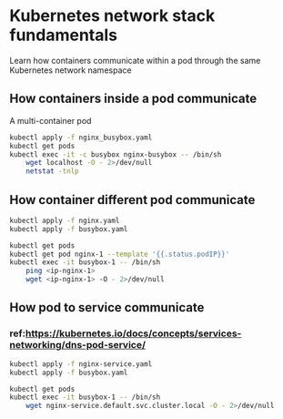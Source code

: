 # Kubernetes network stack fundamentals
Learn how containers communicate within a pod through the same Kubernetes network namespace

## How containers inside a pod communicate
A multi-container pod
```bash
kubectl apply -f nginx_busybox.yaml
kubectl get pods
kubectl exec -it -c busybox nginx-busybox -- /bin/sh
    wget localhost -O - 2>/dev/null
    netstat -tnlp
```
## How container different pod communicate
```bash
kubectl apply -f nginx.yaml
kubectl apply -f busybox.yaml

kubectl get pods
kubectl get pod nginx-1 --template '{{.status.podIP}}'
kubectl exec -it busybox-1 -- /bin/sh
    ping <ip-nginx-1>
    wget <ip-nginx-1> -O - 2>/dev/null
```
## How pod to service communicate
### ref:https://kubernetes.io/docs/concepts/services-networking/dns-pod-service/
```bash
kubectl apply -f nginx-service.yaml
kubectl apply -f busybox.yaml

kubectl get pods
kubectl exec -it busybox-1 -- /bin/sh
    wget nginx-service.default.svc.cluster.local -O - 2>/dev/null
```
